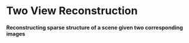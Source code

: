 # Two View Reconstruction

#### Reconstructing sparse structure of a scene given two corresponding images
